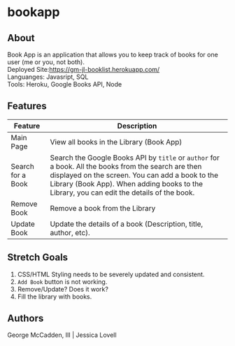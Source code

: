 # bookapp
## About
Book App is an application that allows you to keep track of books for one user (me or you, not both).   
Deployed Site:https://gm-jl-booklist.herokuapp.com/   
Languanges: Javasript, SQL   
Tools: Heroku, Google Books API, Node  


## Features
Feature | Description
--- | ---
Main Page | View all books in the Library (Book App)
Search for a Book | Search the Google Books API by `title` or `author` for a book. All the books from the search are then displayed on the screen. You can add a book to the Library (Book App). When adding books to the Library, you can edit the details of the book. 
Remove Book | Remove a book from the Library
Update Book | Update the details of a book (Description, title, author, etc). 

## Stretch Goals
1. CSS/HTML Styling needs to be severely updated and consistent. 
2. `Add Book` button is not working. 
3. Remove/Update? Does it work?
4. Fill the library with books. 

## Authors
George McCadden, III | Jessica Lovell 
